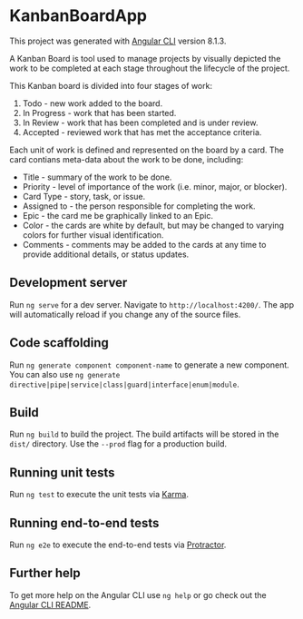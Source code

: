 # KanbanBoardApp

This project was generated with [Angular CLI](https://github.com/angular/angular-cli) version 8.1.3.

A Kanban Board is tool used to manage projects by visually depicted the work to be completed at each stage throughout the lifecycle of the project.

This Kanban board is divided into four stages of work:

1. Todo - new work added to the board.
2. In Progress - work that has been started.
3. In Review - work that has been completed and is under review.
4. Accepted - reviewed work that has met the acceptance criteria.

Each unit of work is defined and represented on the board by a card. The card contians meta-data about the work to be done, including:

- Title - summary of the work to be done.
- Priority - level of importance of the work (i.e. minor, major, or blocker).
- Card Type - story, task, or issue.
- Assigned to - the person responsible for completing the work.
- Epic - the card me be graphically linked to an Epic.
- Color - the cards are white by default, but may be changed to varying colors for further visual identification.
- Comments - comments may be added to the cards at any time to provide additional details, or status updates.

## Development server

Run `ng serve` for a dev server. Navigate to `http://localhost:4200/`. The app will automatically reload if you change any of the source files.

## Code scaffolding

Run `ng generate component component-name` to generate a new component. You can also use `ng generate directive|pipe|service|class|guard|interface|enum|module`.

## Build

Run `ng build` to build the project. The build artifacts will be stored in the `dist/` directory. Use the `--prod` flag for a production build.

## Running unit tests

Run `ng test` to execute the unit tests via [Karma](https://karma-runner.github.io).

## Running end-to-end tests

Run `ng e2e` to execute the end-to-end tests via [Protractor](http://www.protractortest.org/).

## Further help

To get more help on the Angular CLI use `ng help` or go check out the [Angular CLI README](https://github.com/angular/angular-cli/blob/master/README.md).
